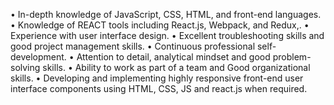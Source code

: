 • In-depth knowledge of JavaScript, CSS, HTML, and front-end languages.
• Knowledge of REACT tools including React.js, Webpack, and  Redux,.
• Experience with user interface design.
• Excellent troubleshooting skills and good project management skills.
• Continuous professional self-development.
• Attention to detail, analytical mindset and good problem-solving skills.
• Ability to work as part of a team and Good organizational skills.
• Developing and implementing highly responsive front-end user interface components using HTML, CSS, JS and react.js when required.
